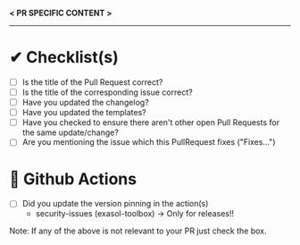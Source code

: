 **< PR SPECIFIC CONTENT >**

-------
# ✔ Checklist(s)

* [ ] Is the title of the Pull Request correct?
* [ ] Is the title of the corresponding issue correct?
* [ ] Have you updated the changelog?
* [ ] Have you updated the templates?
* [ ] Have you checked to ensure there aren't other open Pull Requests for the same update/change?
* [ ] Are you mentioning the issue which this PullRequest fixes ("Fixes...")

# 🦺 Github Actions
* [ ] Did you update the version pinning in the action(s)
  * security-issues (exasol-toolbox)
    -> Only for releases!!

Note: If any of the above is not relevant to your PR just check the box.
